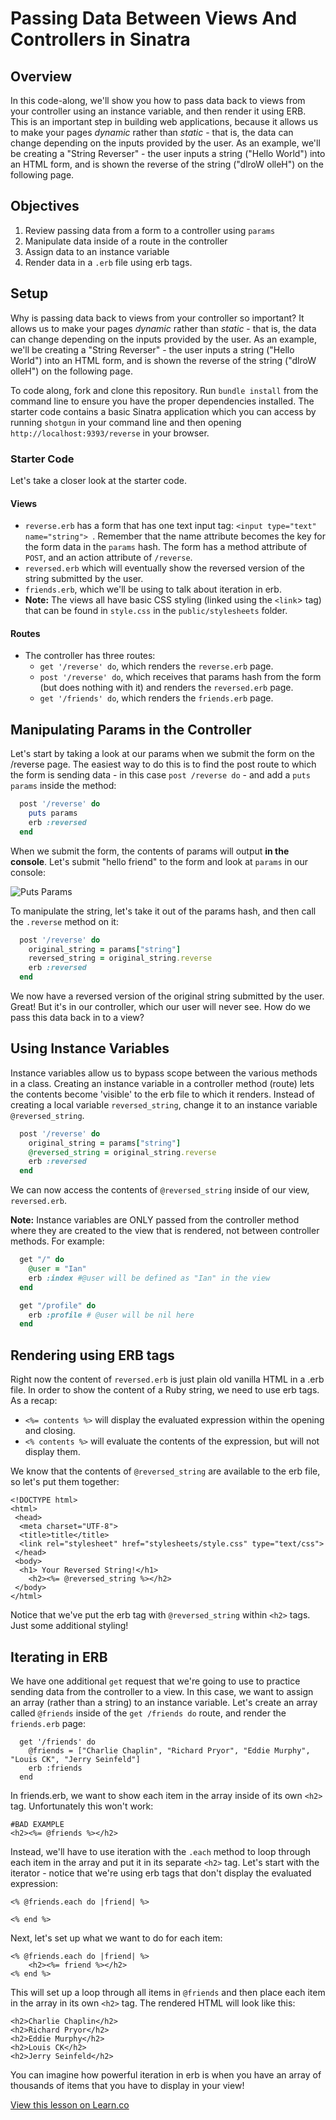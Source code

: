 # Passing Data Between Views And Controllers in Sinatra


## Overview

In this code-along, we'll show you how to pass data back to views from your controller using an instance variable, and then render it using ERB. This is an important step in building web applications, because it allows us to make your pages *dynamic* rather than *static* - that is, the data can change depending on the inputs provided by the user. As an example, we'll be creating a "String Reverser" - the user inputs a string ("Hello World") into an HTML form, and is shown the reverse of the string ("dlroW olleH") on the following page.

## Objectives

1. Review passing data from a form to a controller using `params`
2. Manipulate data inside of a route in the controller
3. Assign data to an instance variable
4. Render data in a `.erb` file using erb tags.

## Setup

Why is passing data back to views from your controller so important? It allows us to make your pages *dynamic* rather than *static* - that is, the data can change depending on the inputs provided by the user. As an example, we'll be creating a "String Reverser" - the user inputs a string ("Hello World") into an HTML form, and is shown the reverse of the string ("dlroW olleH") on the following page.

To code along, fork and clone this repository. Run `bundle install` from the command line to ensure you have the proper dependencies installed. The starter code contains a basic Sinatra application which you can access by running `shotgun` in your command line and then opening `http://localhost:9393/reverse` in your browser.

### Starter Code

Let's take a closer look at the starter code.

#### Views
+ `reverse.erb` has a form that has one text input tag: `<input type="text" name="string"> `. Remember that the name attribute becomes the key for the form data in the `params` hash. The form has a method attribute of `POST`, and an action attribute of `/reverse`.
+ `reversed.erb` which will eventually show the reversed version of the string submitted by the user.
+ `friends.erb`, which we'll be using to talk about iteration in erb.
+ **Note:** The views all have basic CSS styling (linked using the `<link`> tag) that can be found in `style.css` in the `public/stylesheets` folder.

#### Routes
+ The controller has three routes:
	+  `get '/reverse' do`, which renders the `reverse.erb` page.
	+  `post '/reverse' do`, which receives that 	params hash from the form (but does nothing with it) and renders the `reversed.erb` page.
	+  `get '/friends' do`, which renders the `friends.erb` page.


## Manipulating Params in the Controller

Let's start by taking a look at our params when we submit the form on the /reverse page. The easiest way to do this is to find the post route to which the form is sending data - in this case `post /reverse do` - and add a `puts params` inside the method:

```ruby
  post '/reverse' do
    puts params
    erb :reversed
  end
```
 When we submit the form, the contents of params will output **in the console**. Let's submit "hello friend" to the form and look at `params` in our console:
 
![Puts Params](https://s3.amazonaws.com/learn-verified/puts-params.png)


To manipulate the string, let's take it out of the params hash, and then call the `.reverse` method on it:
```ruby
  post '/reverse' do
    original_string = params["string"]
    reversed_string = original_string.reverse
    erb :reversed
  end
```
We now have a reversed version of the original string submitted by the user. Great! But it's in our controller, which our user will never see. How do we pass this data back in to a view?

## Using Instance Variables

Instance variables allow us to bypass scope between the various methods in a class. Creating an instance variable in a controller method (route) lets the contents become 'visible' to the erb file to which it renders. Instead of creating a local variable `reversed_string`, change it to an instance variable `@reversed_string`.

```ruby
  post '/reverse' do
    original_string = params["string"]
    @reversed_string = original_string.reverse
    erb :reversed
  end
```
We can now access the contents of `@reversed_string` inside of our view, `reversed.erb`.

**Note:** Instance variables are ONLY passed from the controller method where they are created to the view that is rendered, not between controller methods. For example:

```ruby
  get "/" do
    @user = "Ian"
    erb :index #@user will be defined as "Ian" in the view
  end

  get "/profile" do
    erb :profile # @user will be nil here
  end
```

## Rendering using ERB tags

Right now the content of `reversed.erb` is just plain old vanilla HTML in a .erb file. In order to show the content of a Ruby string, we need to use erb tags. As a recap:

+ `<%= contents %>` will display the evaluated expression within the opening and closing.
+ `<% contents %>` will evaluate the contents of the expression, but will not display them.

We know that the contents of `@reversed_string` are available to the erb file, so let's put them together:

```
<!DOCTYPE html>
<html>
 <head>
  <meta charset="UTF-8">
  <title>title</title>
  <link rel="stylesheet" href="stylesheets/style.css" type="text/css">
 </head>
 <body>
  <h1> Your Reversed String!</h1>
  	<h2><%= @reversed_string %></h2>
 </body>
</html>
```
Notice that we've put the erb tag with `@reversed_string` within `<h2>` tags. Just some additional styling!

## Iterating in ERB

We have one additional `get` request that we're going to use to practice sending data from the controller to a view. In this case, we want to assign an array (rather than a string) to an instance variable. Let's create an array called `@friends` inside of the `get /friends do` route, and render the `friends.erb` page:

```
  get '/friends' do
    @friends = ["Charlie Chaplin", "Richard Pryor", "Eddie Murphy", "Louis CK", "Jerry Seinfeld"]
    erb :friends
  end
```
In friends.erb, we want to show each item in the array inside of its own `<h2>` tag. Unfortunately this won't work:

```
#BAD EXAMPLE
<h2><%= @friends %></h2>
```

Instead, we'll have to use iteration with the `.each` method to loop through each item in the array and put it in its separate `<h2>` tag. Let's start with the iterator - notice that we're using erb tags that don't display the evaluated expression:

```
<% @friends.each do |friend| %>

<% end %>
```

Next, let's set up what we want to do for each item:

```
<% @friends.each do |friend| %>
	<h2><%= friend %></h2>
<% end %>
```

This will set up a loop through all items in `@friends` and then place each item in the array in its own `<h2>` tag. The rendered HTML will look like this:

```
<h2>Charlie Chaplin</h2>
<h2>Richard Pryor</h2>
<h2>Eddie Murphy</h2>
<h2>Louis CK</h2>
<h2>Jerry Seinfeld</h2>
```
You can imagine how powerful iteration in erb is when you have an array of thousands of items that you have to display in your view! 

<a href='https://learn.co/lessons/sinatra-view-and-controller-readme-walkthrough' data-visibility='hidden'>View this lesson on Learn.co</a>
